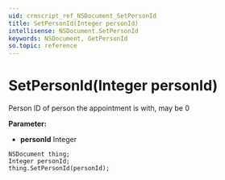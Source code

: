 ```yaml
---
uid: crmscript_ref_NSDocument_SetPersonId
title: SetPersonId(Integer personId)
intellisense: NSDocument.SetPersonId
keywords: NSDocument, GetPersonId
so.topic: reference
---
```


# SetPersonId(Integer personId)

Person ID of person the appointment is with, may be 0

**Parameter:** 
* **personId** Integer

```crmscript
NSDocument thing;
Integer personId;
thing.SetPersonId(personId);
```

